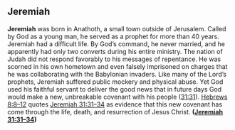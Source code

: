 
## Jeremiah

**Jeremiah** was born in Anathoth, a small town outside of Jerusalem. Called by God as a young man, he served as a prophet for more than 40 years. Jeremiah had a difficult life. By God’s command, he never married, and he apparently had only two converts during his entire ministry. The nation of Judah did not respond favorably to his messages of repentance. He was scorned in his own hometown and even falsely imprisoned on charges that he was collaborating with the Babylonian invaders. Like many of the Lord’s prophets, Jeremiah suffered public mockery and physical abuse. Yet God used his faithful servant to deliver the good news that in future days God would make a new, unbreakable covenant with his people ([31:31](https://www.esv.org/Jeremiah+31%3A31/)). [Hebrews 8:8–12](https://www.esv.org/Hebrews+8%3A8%E2%80%9312/) quotes [Jeremiah 31:31–34](https://www.esv.org/Jeremiah+31%3A31%E2%80%9334/) as evidence that this new covenant has come through the life, death, and resurrection of Jesus Christ. **([Jeremiah 31:31–34](https://www.esv.org/Jeremiah+31%3A31%E2%80%9334/))**

